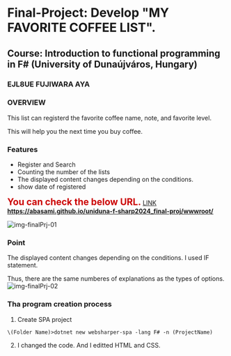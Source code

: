 



# Final-Project: Develop "MY FAVORITE COFFEE LIST".  
## Course: Introduction to functional programming in F\# (University of Dunaújváros, Hungary)
### EJL8UE FUJIWARA AYA

### OVERVIEW
This list can registerd the favorite coffee name, note, and favorite level. 

This will help you the next time you buy coffee.

### Features
* Register and Search
* Counting the number of the lists
* The displayed content changes depending on the conditions.
* show date of registered

**<span style="color:#cc0000;font-size:150%;">You can check the below URL.</span>** [LINK](https://abasami.github.io/uniduna-f-sharp2024_final-proj/wwwroot/)  
**https://abasami.github.io/uniduna-f-sharp2024_final-proj/wwwroot/**  

![img-finalPrj-01](https://github.com/abasami/uniduna-f-sharp2024_final-proj/assets/165396658/b6ff9ede-a56a-4873-b645-0278da9a479d)

### Point
The displayed content changes depending on the conditions.  I used IF statement.

Thus, there are the same numberes of explanations as the types of options. 
![img-finalPrj-02](https://github.com/abasami/uniduna-f-sharp2024_final-proj/assets/165396658/27e697e4-3804-4b69-9a64-958190ce82a7)




### Tha program creation process

1.  Create SPA project
```
\(Folder Name)>dotnet new websharper-spa -lang F# -n (ProjectName)
```
2.  I changed the code.  And I editted HTML and CSS.


